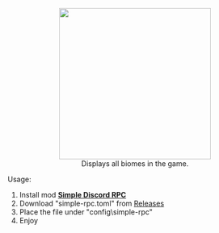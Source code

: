 <p align="center">
  <img src="https://raw.githubusercontent.com/h6rd/assets/main/srpc.gif" width="300px" draggable="false"><br>
  Displays all biomes in the game.
</p>

Usage:
1. Install mod [**Simple Discord RPC**](https://www.curseforge.com/minecraft/mc-mods/simple-discord-rpc)
2. Download "simple-rpc.toml" from [Releases](https://github.com/h6rd/SimpleRPC-Biomes/releases/latest/download/simple-rpc.toml)
4. Place the file under "config\simple-rpc"
5. Enjoy

